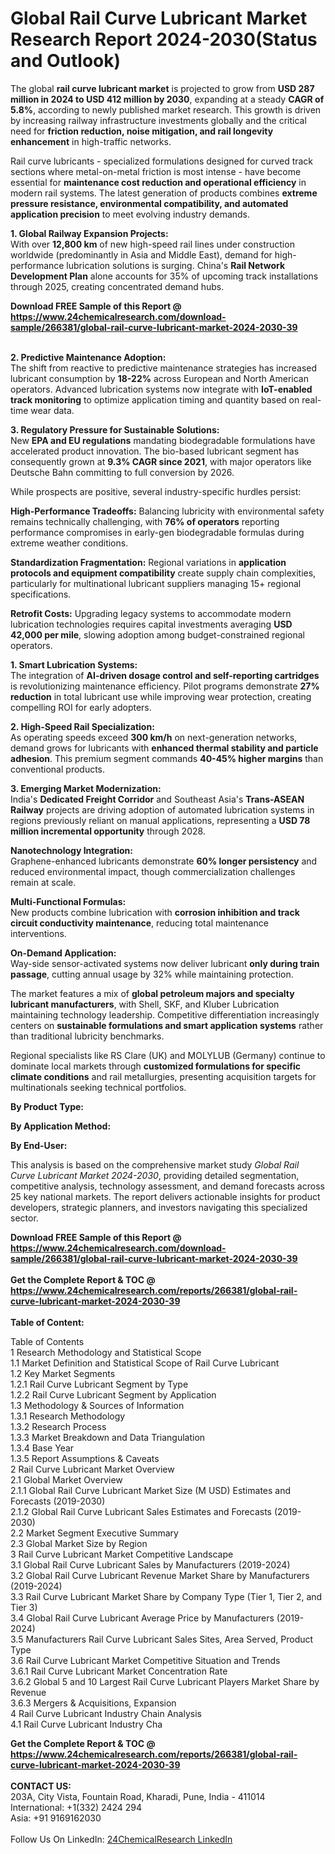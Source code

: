 <h1>Global Rail Curve Lubricant Market Research Report 2024-2030(Status and Outlook)</h1><p>The global <strong>rail curve lubricant market</strong> is projected to grow from <strong>USD 287 million in 2024 to USD 412 million by 2030</strong>, expanding at a steady <strong>CAGR of 5.8%</strong>, according to newly published market research. This growth is driven by increasing railway infrastructure investments globally and the critical need for <strong>friction reduction, noise mitigation, and rail longevity enhancement</strong> in high-traffic networks.</p><p>Rail curve lubricants - specialized formulations designed for curved track sections where metal-on-metal friction is most intense - have become essential for <strong>maintenance cost reduction and operational efficiency</strong> in modern rail systems. The latest generation of products combines <strong>extreme pressure resistance, environmental compatibility, and automated application precision</strong> to meet evolving industry demands.</p><p><strong>1. Global Railway Expansion Projects:</strong><br>
With over <strong>12,800 km</strong> of new high-speed rail lines under construction worldwide (predominantly in Asia and Middle East), demand for high-performance lubrication solutions is surging. China's <strong>Rail Network Development Plan</strong> alone accounts for 35% of upcoming track installations through 2025, creating concentrated demand hubs.</p><div><b>Download FREE Sample of this Report @ 
            <a href="https://www.24chemicalresearch.com/download-sample/266381/global-rail-curve-lubricant-market-2024-2030-39">
            https://www.24chemicalresearch.com/download-sample/266381/global-rail-curve-lubricant-market-2024-2030-39</a></b></div><br><p><strong>2. Predictive Maintenance Adoption:</strong><br>
The shift from reactive to predictive maintenance strategies has increased lubricant consumption by <strong>18-22%</strong> across European and North American operators. Advanced lubrication systems now integrate with <strong>IoT-enabled track monitoring</strong> to optimize application timing and quantity based on real-time wear data.</p><p><strong>3. Regulatory Pressure for Sustainable Solutions:</strong><br>
New <strong>EPA and EU regulations</strong> mandating biodegradable formulations have accelerated product innovation. The bio-based lubricant segment has consequently grown at <strong>9.3% CAGR since 2021</strong>, with major operators like Deutsche Bahn committing to full conversion by 2026.</p><p>While prospects are positive, several industry-specific hurdles persist:</p><p><strong>High-Performance Tradeoffs:</strong> Balancing lubricity with environmental safety remains technically challenging, with <strong>76% of operators</strong> reporting performance compromises in early-gen biodegradable formulas during extreme weather conditions.</p><p><strong>Standardization Fragmentation:</strong> Regional variations in <strong>application protocols and equipment compatibility</strong> create supply chain complexities, particularly for multinational lubricant suppliers managing 15+ regional specifications.</p><p><strong>Retrofit Costs:</strong> Upgrading legacy systems to accommodate modern lubrication technologies requires capital investments averaging <strong>USD 42,000 per mile</strong>, slowing adoption among budget-constrained regional operators.</p><p><strong>1. Smart Lubrication Systems:</strong><br>
The integration of <strong>AI-driven dosage control and self-reporting cartridges</strong> is revolutionizing maintenance efficiency. Pilot programs demonstrate <strong>27% reduction</strong> in total lubricant use while improving wear protection, creating compelling ROI for early adopters.</p><p><strong>2. High-Speed Rail Specialization:</strong><br>
As operating speeds exceed <strong>300 km/h</strong> on next-generation networks, demand grows for lubricants with <strong>enhanced thermal stability and particle adhesion</strong>. This premium segment commands <strong>40-45% higher margins</strong> than conventional products.</p><p><strong>3. Emerging Market Modernization:</strong><br>
India's <strong>Dedicated Freight Corridor</strong> and Southeast Asia's <strong>Trans-ASEAN Railway</strong> projects are driving adoption of automated lubrication systems in regions previously reliant on manual applications, representing a <strong>USD 78 million incremental opportunity</strong> through 2028.</p><p><strong>Nanotechnology Integration:</strong><br>
	Graphene-enhanced lubricants demonstrate <strong>60% longer persistency</strong> and reduced environmental impact, though commercialization challenges remain at scale.</p><p><strong>Multi-Functional Formulas:</strong><br>
	New products combine lubrication with <strong>corrosion inhibition and track circuit conductivity maintenance</strong>, reducing total maintenance interventions.</p><p><strong>On-Demand Application:</strong><br>
	Way-side sensor-activated systems now deliver lubricant <strong>only during train passage</strong>, cutting annual usage by 32% while maintaining protection.</p><p>The market features a mix of <strong>global petroleum majors and specialty lubricant manufacturers</strong>, with Shell, SKF, and Kluber Lubrication maintaining technology leadership. Competitive differentiation increasingly centers on <strong>sustainable formulations and smart application systems</strong> rather than traditional lubricity benchmarks.</p><p>Regional specialists like RS Clare (UK) and MOLYLUB (Germany) continue to dominate local markets through <strong>customized formulations for specific climate conditions</strong> and rail metallurgies, presenting acquisition targets for multinationals seeking technical portfolios.</p><p><strong>By Product Type:</strong></p><p><strong>By Application Method:</strong></p><p><strong>By End-User:</strong></p><p>This analysis is based on the comprehensive market study <em>Global Rail Curve Lubricant Market 2024-2030</em>, providing detailed segmentation, competitive analysis, technology assessment, and demand forecasts across 25 key national markets. The report delivers actionable insights for product developers, strategic planners, and investors navigating this specialized sector.</p><div><b>Download FREE Sample of this Report @ 
            <a href="https://www.24chemicalresearch.com/download-sample/266381/global-rail-curve-lubricant-market-2024-2030-39">
            https://www.24chemicalresearch.com/download-sample/266381/global-rail-curve-lubricant-market-2024-2030-39</a></b></div><br><div><b>Get the Complete Report & TOC @ 
            <a href="https://www.24chemicalresearch.com/reports/266381/global-rail-curve-lubricant-market-2024-2030-39">
            https://www.24chemicalresearch.com/reports/266381/global-rail-curve-lubricant-market-2024-2030-39</a></b></div><br>
            <b>Table of Content:</b><p>Table of Contents<br />
1 Research Methodology and Statistical Scope<br />
1.1 Market Definition and Statistical Scope of Rail Curve Lubricant<br />
1.2 Key Market Segments<br />
1.2.1 Rail Curve Lubricant Segment by Type<br />
1.2.2 Rail Curve Lubricant Segment by Application<br />
1.3 Methodology & Sources of Information<br />
1.3.1 Research Methodology<br />
1.3.2 Research Process<br />
1.3.3 Market Breakdown and Data Triangulation<br />
1.3.4 Base Year<br />
1.3.5 Report Assumptions & Caveats<br />
2 Rail Curve Lubricant Market Overview<br />
2.1 Global Market Overview<br />
2.1.1 Global Rail Curve Lubricant Market Size (M USD) Estimates and Forecasts (2019-2030)<br />
2.1.2 Global Rail Curve Lubricant Sales Estimates and Forecasts (2019-2030)<br />
2.2 Market Segment Executive Summary<br />
2.3 Global Market Size by Region<br />
3 Rail Curve Lubricant Market Competitive Landscape<br />
3.1 Global Rail Curve Lubricant Sales by Manufacturers (2019-2024)<br />
3.2 Global Rail Curve Lubricant Revenue Market Share by Manufacturers (2019-2024)<br />
3.3 Rail Curve Lubricant Market Share by Company Type (Tier 1, Tier 2, and Tier 3)<br />
3.4 Global Rail Curve Lubricant Average Price by Manufacturers (2019-2024)<br />
3.5 Manufacturers Rail Curve Lubricant Sales Sites, Area Served, Product Type<br />
3.6 Rail Curve Lubricant Market Competitive Situation and Trends<br />
3.6.1 Rail Curve Lubricant Market Concentration Rate<br />
3.6.2 Global 5 and 10 Largest Rail Curve Lubricant Players Market Share by Revenue<br />
3.6.3 Mergers & Acquisitions, Expansion<br />
4 Rail Curve Lubricant Industry Chain Analysis<br />
4.1 Rail Curve Lubricant Industry Cha</p><div><b>Get the Complete Report & TOC @ 
            <a href="https://www.24chemicalresearch.com/reports/266381/global-rail-curve-lubricant-market-2024-2030-39">
            https://www.24chemicalresearch.com/reports/266381/global-rail-curve-lubricant-market-2024-2030-39</a></b></div><br><b>CONTACT US:</b><br>
            203A, City Vista, Fountain Road, Kharadi, Pune, India - 411014<br>
            International: +1(332) 2424 294<br>
            Asia: +91 9169162030 <br><br>
            Follow Us On LinkedIn: <a href="https://www.linkedin.com/company/24chemicalresearch/">24ChemicalResearch LinkedIn</a>